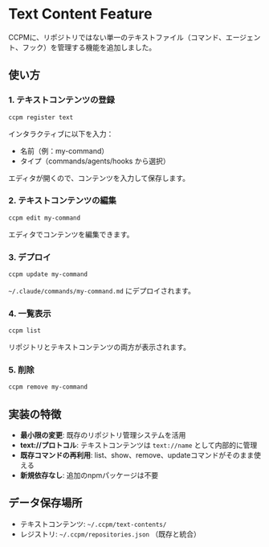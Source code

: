 # Text Content Feature

CCPMに、リポジトリではない単一のテキストファイル（コマンド、エージェント、フック）を管理する機能を追加しました。

## 使い方

### 1. テキストコンテンツの登録

```bash
ccpm register text
```

インタラクティブに以下を入力：
- 名前（例：my-command）
- タイプ（commands/agents/hooks から選択）

エディタが開くので、コンテンツを入力して保存します。

### 2. テキストコンテンツの編集

```bash
ccpm edit my-command
```

エディタでコンテンツを編集できます。

### 3. デプロイ

```bash
ccpm update my-command
```

`~/.claude/commands/my-command.md` にデプロイされます。

### 4. 一覧表示

```bash
ccpm list
```

リポジトリとテキストコンテンツの両方が表示されます。

### 5. 削除

```bash
ccpm remove my-command
```

## 実装の特徴

- **最小限の変更**: 既存のリポジトリ管理システムを活用
- **text://プロトコル**: テキストコンテンツは `text://name` として内部的に管理
- **既存コマンドの再利用**: list、show、remove、updateコマンドがそのまま使える
- **新規依存なし**: 追加のnpmパッケージは不要

## データ保存場所

- テキストコンテンツ: `~/.ccpm/text-contents/`
- レジストリ: `~/.ccpm/repositories.json` （既存と統合）